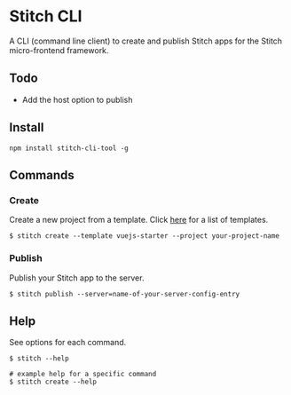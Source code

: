 # Stitch CLI

A CLI (command line client) to create and publish Stitch apps for the Stitch micro-frontend framework.

## Todo

- Add the host option to publish

## Install

```shell script
npm install stitch-cli-tool -g
```

## Commands

### Create
Create a new project from a template. Click [here](https://github.com/macmcclain/stitch-templates) for a list of templates.

```shell script
$ stitch create --template vuejs-starter --project your-project-name
```

### Publish
Publish your Stitch app to the server.

```shell script
$ stitch publish --server=name-of-your-server-config-entry
```

## Help
See options for each command.

```shell script
$ stitch --help

# example help for a specific command
$ stitch create --help
```
